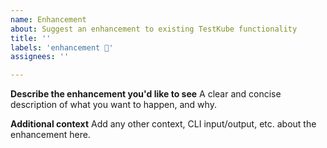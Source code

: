 ```yaml
---
name: Enhancement
about: Suggest an enhancement to existing TestKube functionality
title: ''
labels: 'enhancement 🚀'
assignees: ''

---
```


**Describe the enhancement you'd like to see**
A clear and concise description of what you want to happen, and why.

**Additional context**
Add any other context, CLI input/output, etc. about the enhancement here.
